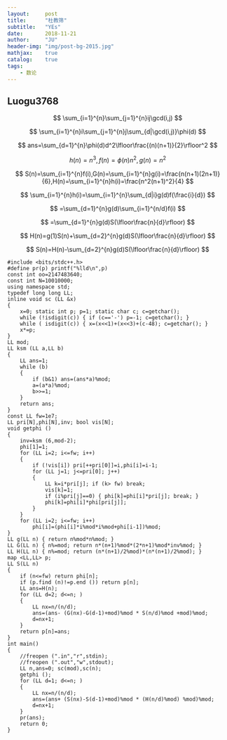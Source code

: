 ```yaml
---
layout:     post
title:      "杜教筛"
subtitle:   "YEs"
date:       2018-11-21
author:     "JU"
header-img: "img/post-bg-2015.jpg"
mathjax:    true
catalog:    true
tags:
    - 数论
---
```



## Luogu3768
$$
\sum_{i=1}^{n}\sum_{j=1}^{n}ij\gcd(i,j)
$$


$$
\sum_{i=1}^{n}i\sum_{j=1}^{n}j\sum_{d|\gcd(i,j)}\phi(d)
$$


$$
ans=\sum_{d=1}^{n}\phi(d)d^2\lfloor\frac{(n)(n+1)}{2}\rfloor^2
$$


$$
h(n)=n^3,f(n)=\phi(n)n^2,g(n)=n^2
$$


$$
S(n)=\sum_{i=1}^{n}f(i),G(n)=\sum_{i=1}^{n}g(i)=\frac{n(n+1)(2n+1)}{6},H(n)=\sum_{i=1}^{n}h(i)=\frac{n^2(n+1)^2}{4}
$$


$$
\sum_{i=1}^{n}h(i)=\sum_{i=1}^{n}\sum_{d|i}g(d)f(\frac{i}{d})
$$


$$
=\sum_{d=1}^{n}g(d)\sum_{i=1}^{n/d}f(i)
$$


$$
=\sum_{d=1}^{n}g(d)S(\lfloor\frac{n}{d}\rfloor)
$$


$$
H(n)=g(1)S(n)+\sum_{d=2}^{n}g(d)S(\lfloor\frac{n}{d}\rfloor)
$$


$$
S(n)=H(n)-\sum_{d=2}^{n}g(d)S(\lfloor\frac{n}{d}\rfloor)
$$

    #include <bits/stdc++.h>
    #define pr(p) printf("%lld\n",p)
    const int oo=2147483640;
    const int N=10010000;
    using namespace std;
    typedef long long LL;
    inline void sc (LL &x)
    {
        x=0; static int p; p=1; static char c; c=getchar();
        while (!isdigit(c)) { if (c=='-') p=-1; c=getchar(); }
        while ( isdigit(c)) { x=(x<<1)+(x<<3)+(c-48); c=getchar(); }
        x*=p;
    }
    LL mod;
    LL ksm (LL a,LL b)
    {
        LL ans=1;
        while (b)
        {
            if (b&1) ans=(ans*a)%mod;
            a=(a*a)%mod;
            b>>=1;
        }
        return ans;
    }
    const LL fw=1e7;
    LL pri[N],phi[N],inv; bool vis[N];
    void getphi ()
    {
        inv=ksm (6,mod-2);
        phi[1]=1;
        for (LL i=2; i<=fw; i++)
        {
            if (!vis[i]) pri[++pri[0]]=i,phi[i]=i-1;
            for (LL j=1; j<=pri[0]; j++)
            {
                LL k=i*pri[j]; if (k> fw) break;
                vis[k]=1;
                if (i%pri[j]==0) { phi[k]=phi[i]*pri[j]; break; }
                phi[k]=phi[i]*phi[pri[j]];
            }
        }
        for (LL i=2; i<=fw; i++)
            phi[i]=(phi[i]*i%mod*i%mod+phi[i-1])%mod;
    }
    LL g(LL n) { return n%mod*n%mod; }
    LL G(LL n) { n%=mod; return n*(n+1)%mod*(2*n+1)%mod*inv%mod; }
    LL H(LL n) { n%=mod; return (n*(n+1)/2%mod)*(n*(n+1)/2%mod); }
    map <LL,LL> p;
    LL S(LL n)
    {
        if (n<=fw) return phi[n];
        if (p.find (n)!=p.end ()) return p[n];
        LL ans=H(n);
        for (LL d=2; d<=n; )
        {
            LL nx=n/(n/d);
            ans=(ans- (G(nx)-G(d-1)+mod)%mod * S(n/d)%mod +mod)%mod;
            d=nx+1;
        }
        return p[n]=ans;
    }
    int main()
    {
        //freopen (".in","r",stdin);
        //freopen (".out","w",stdout);
        LL n,ans=0; sc(mod),sc(n);
        getphi ();
        for (LL d=1; d<=n; )
        {
            LL nx=n/(n/d);
            ans=(ans+ (S(nx)-S(d-1)+mod)%mod * (H(n/d)%mod) %mod)%mod;
            d=nx+1;
        }
        pr(ans);
        return 0;
    }
